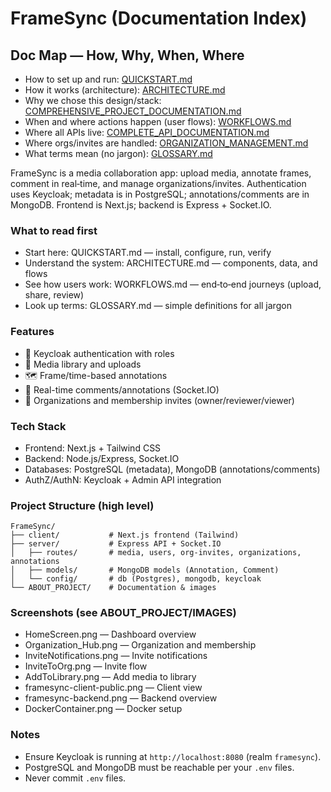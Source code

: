 # FrameSync (Documentation Index)

## Doc Map — How, Why, When, Where

- How to set up and run: [QUICKSTART.md](QUICKSTART.md)
- How it works (architecture): [ARCHITECTURE.md](ARCHITECTURE.md)
- Why we chose this design/stack: [COMPREHENSIVE_PROJECT_DOCUMENTATION.md](COMPREHENSIVE_PROJECT_DOCUMENTATION.md)
- When and where actions happen (user flows): [WORKFLOWS.md](WORKFLOWS.md)
- Where all APIs live: [COMPLETE_API_DOCUMENTATION.md](COMPLETE_API_DOCUMENTATION.md)
- Where orgs/invites are handled: [ORGANIZATION_MANAGEMENT.md](ORGANIZATION_MANAGEMENT.md)
- What terms mean (no jargon): [GLOSSARY.md](GLOSSARY.md)

FrameSync is a media collaboration app: upload media, annotate frames, comment in real‑time, and manage organizations/invites. Authentication uses Keycloak; metadata is in PostgreSQL; annotations/comments are in MongoDB. Frontend is Next.js; backend is Express + Socket.IO.

### What to read first

- Start here: QUICKSTART.md — install, configure, run, verify
- Understand the system: ARCHITECTURE.md — components, data, and flows
- See how users work: WORKFLOWS.md — end‑to‑end journeys (upload, share, review)
- Look up terms: GLOSSARY.md — simple definitions for all jargon

### Features

- 🔐 Keycloak authentication with roles
- 📁 Media library and uploads
- 🗺️ Frame/time-based annotations
- 💬 Real-time comments/annotations (Socket.IO)
- 🏢 Organizations and membership invites (owner/reviewer/viewer)

### Tech Stack

- Frontend: Next.js + Tailwind CSS
- Backend: Node.js/Express, Socket.IO
- Databases: PostgreSQL (metadata), MongoDB (annotations/comments)
- AuthZ/AuthN: Keycloak + Admin API integration

### Project Structure (high level)

```
FrameSync/
├── client/           # Next.js frontend (Tailwind)
├── server/           # Express API + Socket.IO
│   ├── routes/       # media, users, org-invites, organizations, annotations
│   ├── models/       # MongoDB models (Annotation, Comment)
│   └── config/       # db (Postgres), mongodb, keycloak
└── ABOUT_PROJECT/    # Documentation & images
```

### Screenshots (see ABOUT_PROJECT/IMAGES)

- HomeScreen.png — Dashboard overview
- Organization_Hub.png — Organization and membership
- InviteNotifications.png — Invite notifications
- InviteToOrg.png — Invite flow
- AddToLibrary.png — Add media to library
- framesync-client-public.png — Client view
- framesync-backend.png — Backend overview
- DockerContainer.png — Docker setup

### Notes

- Ensure Keycloak is running at `http://localhost:8080` (realm `framesync`).
- PostgreSQL and MongoDB must be reachable per your `.env` files.
- Never commit `.env` files.
